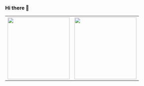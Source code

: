 ### Hi there 👋
 <table>
 <thread>
  <tr>
   <th>
    <a href="https://github.com/anuraghazra/github-readme-stats"><img height=200 align="center" src="https://github-readme-stats.vercel.app/api?username=ngcsmm-aa&rank_icon=true&theme=radical" style="max-width: 100%;"></a>
   </th>

   <th>
    <a href="https://github.com/anuraghazra/github-readme-stats"><img height=200 align="center" src="https://github-readme-stats.vercel.app/api/top-langs/?username=ngcsmm-aa&layout=compact&theme=radical";layout=compact&amp;theme=gruvbox&amp;hide_border=true&amp;hide=css,scss,html" style="max-width: 100%;"></a>
   </th>
  </tr>
 </thread>
</table> 

<!--
<a href="https://github.com/anuraghazra/github-readme-stats">
  <img height=200 align="center" src="https://github-readme-stats.vercel.app/api?username=ngcsmm-aa&rank_icon=github&theme=radical" style="max-width: 100%" />
</a>
<a href="https://github.com/anuraghazra/convoychat">
  <img height=200 align="center" src="https://github-readme-stats.vercel.app/api/top-langs/?username=ngcsmm-aa&layout=compact&theme=radical";layout=compact&amp;theme=gruvbox&amp;hide_border=true&amp;hide=css,scss,html" style="max-width: 100%" />
</a>

-->


<!--
**ngcsmm-aa/ngcsmm-aa** is a ✨ _special_ ✨ repository because its `README.md` (this file) appears on your GitHub profile.

Here are some ideas to get you started:

- 🔭 I’m currently working on ...
- 🌱 I’m currently learning ...
- 👯 I’m looking to collaborate on ...
- 🤔 I’m looking for help with ...
- 💬 Ask me about ...
- 📫 How to reach me: ...
- 😄 Pronouns: ...
- ⚡ Fun fact: ...
-->

